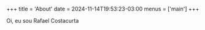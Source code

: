 +++
title = 'About'
date = 2024-11-14T19:53:23-03:00
menus = ['main']
+++

Oi, eu sou Rafael Costacurta

